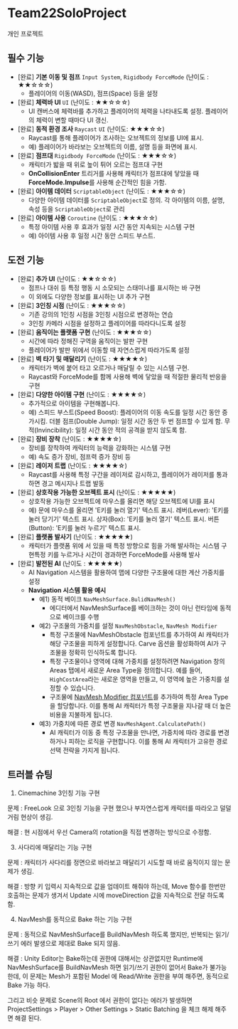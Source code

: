 # Team22SoloProject
개인 프로젝트

## 필수 기능
- [완료] **기본 이동 및 점프** `Input System`, `Rigidbody ForceMode` (난이도 : ★★☆☆☆)
    - 플레이어의 이동(WASD), 점프(Space) 등을 설정
- [완료] **체력바 UI** `UI` (난이도 : ★★☆☆☆)
    - UI 캔버스에 체력바를 추가하고 플레이어의 체력을 나타내도록 설정. 플레이어의 체력이 변할 때마다 UI 갱신.
- [완료] **동적 환경 조사** `Raycast` `UI` (난이도: ★★★☆☆)
    - Raycast를 통해 플레이어가 조사하는 오브젝트의 정보를 UI에 표시.
    - 예) 플레이어가 바라보는 오브젝트의 이름, 설명 등을 화면에 표시.
- [완료] **점프대** `Rigidbody ForceMode` (난이도 : ★★★☆☆)
    - 캐릭터가 밟을 때 위로 높이 튀어 오르는 점프대 구현
    - **OnCollisionEnter** 트리거를 사용해 캐릭터가 점프대에 닿았을 때 **ForceMode.Impulse**를 사용해 순간적인 힘을 가함.
- [완료] **아이템 데이터** `ScriptableObject` (난이도 : ★★★☆☆)
    - 다양한 아이템 데이터를 `ScriptableObject`로 정의. 각 아이템의 이름, 설명, 속성 등을 `ScriptableObject`로 관리
- [완료] **아이템 사용** `Coroutine` (난이도 : ★★★☆☆)
    - 특정 아이템 사용 후 효과가 일정 시간 동안 지속되는 시스템 구현
    - 예) 아이템 사용 후 일정 시간 동안 스피드 부스트.
 
## 도전 기능
- [완료] **추가 UI** (난이도 : ★★☆☆☆)
    - 점프나 대쉬 등 특정 행동 시 소모되는 스태미나를 표시하는 바 구현
    - 이 외에도 다양한 정보를 표시하는 UI 추가 구현
- [완료] **3인칭 시점** (난이도 : ★★★☆☆)
    - 기존 강의의 1인칭 시점을 3인칭 시점으로 변경하는 연습
    - 3인칭 카메라 시점을 설정하고 플레이어를 따라다니도록 설정
- [완료] **움직이는 플랫폼 구현** (난이도 : ★★★☆☆)
    - 시간에 따라 정해진 구역을 움직이는 발판 구현
    - 플레이어가 발판 위에서 이동할 때 자연스럽게 따라가도록 설정
- [완료] **벽 타기 및 매달리기** (난이도 : ★★★★☆)
    - 캐릭터가 벽에 붙어 타고 오르거나 매달릴 수 있는 시스템 구현.
    - Raycast와 ForceMode를 함께 사용해 벽에 닿았을 때 적절한 물리적 반응을 구현
- [완료] **다양한 아이템 구현** (난이도 : ★★★★☆)
    - 추가적으로 아이템을 구현해봅니다.
    - 예) 스피드 부스트(Speed Boost): 플레이어의 이동 속도를 일정 시간 동안 증가시킴.
    더블 점프(Double Jump): 일정 시간 동안 두 번 점프할 수 있게 함.
    무적(Invincibility): 일정 시간 동안 적의 공격을 받지 않도록 함.
- [완료] **장비 장착** (난이도 : ★★★★☆)
    - 장비를 장착하여 캐릭터의 능력을 강화하는 시스템 구현
    - 예) 속도 증가 장비, 점프력 증가 장비 등
- [완료] **레이저 트랩** (난이도 : ★★★★☆)
    - Raycast를 사용해 특정 구간을 레이저로 감시하고, 플레이어가 레이저를 통과하면 경고 메시지나 트랩 발동
- [완료] **상호작용 가능한 오브젝트 표시** (난이도 : ★★★★★)
    - 상호작용 가능한 오브젝트에 마우스를 올리면 해당 오브젝트에 UI를 표시
    - 예) 문에 마우스를 올리면 'E키를 눌러 열기' 텍스트 표시.
    레버(Lever): 'E키를 눌러 당기기' 텍스트 표시.
    상자(Box): 'E키를 눌러 열기' 텍스트 표시.
    버튼(Button): 'E키를 눌러 누르기' 텍스트 표시.
- [완료] **플랫폼 발사기** (난이도 : ★★★★★)
    - 캐릭터가 플랫폼 위에 서 있을 때 특정 방향으로 힘을 가해 발사하는 시스템 구현특정 키를 누르거나 시간이 경과하면 ForceMode를 사용해 발사
- [완료] **발전된 AI** (난이도 : ★★★★★)
    - AI Navigation 시스템을 활용하여 맵에 다양한 구조물에 대한 계산 가중치를 설정
    - **Navigation 시스템 활용 예시**
        - 예1) 동적 베이크 `NavMeshSurface.BulidNavMesh()`
            - 에디터에서 NavMeshSurface를 베이크하는 것이 아닌 런타임에 동적으로 베이크를 수행
        - 예2) 구조물의 가중치를 설정 `NavMeshObstacle`, `NavMesh Modifier`
            - 특정 구조물에 NavMeshObstacle 컴포넌트를 추가하여 AI 캐릭터가 해당 구조물을 피하게 설정합니다. Carve 옵션을 활성화하여 AI가 구조물을 정확히 인식하도록 합니다.
            - 특정 구조물이나 영역에 대해 가중치를 설정하려면 Navigation 창의 Areas 탭에서 새로운 Area Type을 정의합니다.
            예를 들어, `HighCostArea`라는 새로운 영역을 만들고, 이 영역에 높은 가중치를 설정할 수 있습니다.
            - 구조물에 [NavMesh Modifier 컴포넌트](https://docs.unity3d.com/kr/2020.3/Manual/class-NavMeshModifier.html)를 추가하여 특정 Area Type을 할당합니다. 이를 통해 AI 캐릭터가 특정 구조물을 지나갈 때 더 높은 비용을 지불하게 됩니다.
        - 예3) 가중치에 따른 경로 변경 `NavMeshAgent.CalculatePath()`
            - AI 캐릭터가 이동 중 특정 구조물을 만나면, 가중치에 따라 경로를 변경하거나 피하는 로직을 구현합니다. 이를 통해 AI 캐릭터가 고유한 경로 선택 전략을 가지게 됩니다.

## 트러블 슈팅

1. Cinemachine 3인칭 기능 구현

문제 : FreeLook 으로 3인칭 기능을 구현 했으나 부자연스럽게 캐릭터를 따라오고 덜덜거림 현상이 생김.

해결 : 현 시점에서 우선 Camera의 rotation을 직접 변경하는 방식으로 수정함.


3. 사다리에 매달리는 기능 구현

문제 : 캐릭터가 사다리를 정면으로 바라보고 매달리기 시도할 때 바로 움직이지 않는 문제가 생김.

해결 : 방향 키 입력시 지속적으로 값을 업데이트 해줘야 하는데, Move 함수를 한번만 호출하는 문제가 생겨서 Update 시에 moveDirection 값을 지속적으로 전달 하도록 함.


4. NavMesh를 동적으로 Bake 하는 기능 구현

문제 : 동적으로 NavMeshSurface를 BuildNavMesh 하도록 했지만, 반복되는 읽기/쓰기 에러 발생으로 제대로 Bake 되지 않음.

해결 : Unity Editor는 Bake하는데 권한에 대해서는 상관없지만 Runtime에 NavMeshSurface를 BuildNavMesh 하면 읽기/쓰기 권한이 없어서 Bake가 불가능 한데, 이 문제는 Mesh가 포함된 Model 에 Read/Write 권한을 부여 해주면, 동적으로 Bake 가능 하다.

그리고 비슷 문제로 Scene의 Root 에서 권한이 없다는 에러가 발생하면 ProjectSettings > Player > Other Settings > Static Batching 을 체크 해제 해주면 해결 된다.

